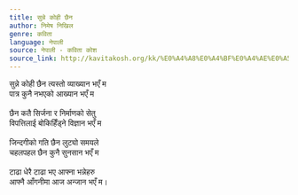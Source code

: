 ```yaml
---
title: सुन्ने कोही छैन
author: निमेष निखिल
genre: कविता
language: नेपाली
source: नेपाली - कविता कोश
source_link: http://kavitakosh.org/kk/%E0%A4%A8%E0%A4%BF%E0%A4%AE%E0%A5%87%E0%A4%B7_%E0%A4%A8%E0%A4%BF%E0%A4%96%E0%A4%BF%E0%A4%B2
---
```


सुन्ने कोही छैन त्यस्तो व्याख्यान भएँ म  
पात्र कुनै नभएको आख्यान भएँ म  
   
छैन कतै सिर्जना र निर्माणको सेतु  
विपत्तिलाई बोकिहिँड्ने विज्ञान भएँ म  
   
जिन्दगीको गति छैन लुट्यो समयले  
चहलपहल छैन कुनै सुनसान भएँ म  
   
टाढा धेरै टाढा भए आफ्ना भन्नेहरु  
आफ्नै आँगनीमा आज अन्जान भएँ म।
